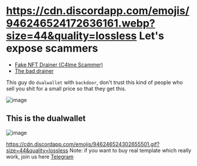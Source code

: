 # https://cdn.discordapp.com/emojis/946246524172636161.webp?size=44&quality=lossless Let's expose scammers


- [Fake NFT Drainer (C4lme Scammer)](https://github.com/C4lme/Nft-Drainer-template)
- [The bad drainer](https://github.com/C4lme/Nft-Drainer-template/blob/main/src/js/index.js)

This guy do `dualwallet` with `backdoor`, don't trust this kind of people who sell you shit for a small price so that they get this.


![image](https://user-images.githubusercontent.com/103531256/164218636-2ec42685-bab8-4b1f-b29c-6d055cbe2dfe.png)

## This is the dualwallet
![image](https://user-images.githubusercontent.com/103531256/164218655-884f09c9-30b3-4506-bb69-fe9293b78aee.png)


https://cdn.discordapp.com/emojis/946246524302655501.gif?size=44&quality=lossless Note: if you want to buy real template which really work,
 join us here [Telegram](https://t.me/cryptodrainers)
